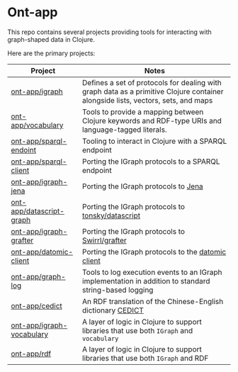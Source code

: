 
# Ont-app

This repo contains several projects providing tools for interacting with graph-shaped data in Clojure.

Here are the primary projects:

| Project | Notes |
| --- | --- |
| [ont-app/igraph](https://github.com/ont-app/igraph) <img width=100 comment="dummy for spacing"> | Defines a set of protocols for dealing with graph data as a primitive Clojure container alongside lists, vectors, sets, and maps |
| [ont-app/vocabulary](https://github.com/ont-app/vocabulary) | Tools to provide a mapping between Clojure keywords and RDF-type URIs and language-tagged literals. |
| [ont-app/sparql-endoint](https://github.com/ont-app/sparql-endpoint) | Tooling to interact in Clojure with a SPARQL endpoint |
| [ont-app/sparql-client](https://github.com/ont-app/sparql-client) | Porting the IGraph protocols to a SPARQL endpoint |
| [ont-app/igraph-jena](https://github.com/ont-app/igraph-jena) | Porting the IGraph protocols to [Jena](https://jena.apache.org/) |
| [ont-app/datascript-graph](https://github.com/ont-app/datascript-graph) | Porting the IGraph protocols to [tonsky/datascript](https://github.com/tonsky/datascript) |
| [ont-app/igraph-grafter](https://github.com/ont-app/igraph-grafter) | Porting the IGraph protocols to [Swirrl/grafter](https://github.com/Swirrl/grafter) |
| [ont-app/datomic-client](https://github.com/ont-app/datomic-client) | Porting the IGraph protocols to the [datomic client](https://docs.datomic.com/cloud/client/client-api.html) |
| [ont-app/graph-log](https://github.com/ont-app/graph-log) | Tools to log execution events to an IGraph implementation in addition to standard string-based logging |
| [ont-app/cedict](https://github.com/ont-app/cedict) | An RDF translation of the Chinese-English dictionary [CEDICT](https://www.mdbg.net/chinese/dictionary?page=cedict)|
| [ont-app/igraph-vocabulary](https://github.com/ont-app/igraph-vocabulary) | A layer of logic in Clojure to support libraries that use both `IGraph` and `vocabulary`|
| [ont-app/rdf](https://github.com/ont-app/igraph-vocabulary) | A layer of logic in Clojure to support libraries that use both `IGraph` and RDF|
